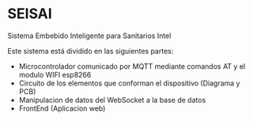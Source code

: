 # SEISAI
Sistema Embebido Inteligente para Sanitarios Intel

Este sistema está dividido en las siguientes partes:

- Microcontrolador comunicado por MQTT mediante comandos AT y el modulo WIFI esp8266
- Circuito de los elementos que conforman el dispositivo (Diagrama y PCB)
- Manipulacion de datos del WebSocket a la base de datos
- FrontEnd (Aplicacion web)


